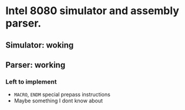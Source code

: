 # Intel 8080 simulator and assembly parser.

## Simulator: woking

## Parser: working
### Left to implement
- `MACRO`, `ENDM` special prepass instructions
- Maybe something I dont know about
